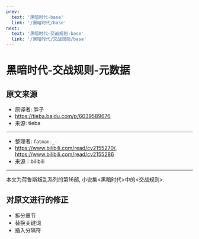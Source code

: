 ```yaml
---
prev:
  text: '黑暗时代-base'
  link: '/黑暗时代/base'
next:
  text: '黑暗时代-交战规则-base'
  link: '/黑暗时代/交战规则/base'
---
```


# 黑暗时代-交战规则-元数据

## 原文来源

+ 原译者: 胖子
+ <https://tieba.baidu.com/p/6039589676>
+ 来源: tieba

--------

+ 整理者: `fatman-_-`
+ <https://www.bilibili.com/read/cv2155270/>, <https://www.bilibili.com/read/cv2155286>
+ 来源：bilibili

--------

本文为荷鲁斯叛乱系列的第16部, 小说集<黑暗时代>中的<交战规则>.

## 对原文进行的修正

+ 拆分章节
+ 替换关键词
+ 插入分隔符
